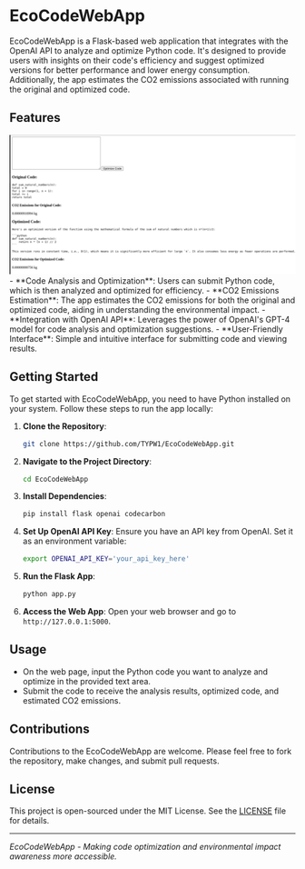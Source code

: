 
# EcoCodeWebApp

EcoCodeWebApp is a Flask-based web application that integrates with the OpenAI API to analyze and optimize Python code. It's designed to provide users with insights on their code's efficiency and suggest optimized versions for better performance and lower energy consumption. Additionally, the app estimates the CO2 emissions associated with running the original and optimized code.

## Features
<img width="1042" alt="frontend screenshot" src="frontend.png">
- **Code Analysis and Optimization**: Users can submit Python code, which is then analyzed and optimized for efficiency.
- **CO2 Emissions Estimation**: The app estimates the CO2 emissions for both the original and optimized code, aiding in understanding the environmental impact.
- **Integration with OpenAI API**: Leverages the power of OpenAI's GPT-4 model for code analysis and optimization suggestions.
- **User-Friendly Interface**: Simple and intuitive interface for submitting code and viewing results.

## Getting Started

To get started with EcoCodeWebApp, you need to have Python installed on your system. Follow these steps to run the app locally:

1. **Clone the Repository**:
   ```bash
   git clone https://github.com/TYPW1/EcoCodeWebApp.git
   ```

2. **Navigate to the Project Directory**:
   ```bash
   cd EcoCodeWebApp
   ```

3. **Install Dependencies**:
   ```bash
   pip install flask openai codecarbon
   ```

4. **Set Up OpenAI API Key**:
   Ensure you have an API key from OpenAI. Set it as an environment variable:
   ```bash
   export OPENAI_API_KEY='your_api_key_here'
   ```

5. **Run the Flask App**:
   ```bash
   python app.py
   ```

6. **Access the Web App**:
   Open your web browser and go to `http://127.0.0.1:5000`.

## Usage

- On the web page, input the Python code you want to analyze and optimize in the provided text area.
- Submit the code to receive the analysis results, optimized code, and estimated CO2 emissions.

## Contributions

Contributions to the EcoCodeWebApp are welcome. Please feel free to fork the repository, make changes, and submit pull requests.

## License

This project is open-sourced under the MIT License. See the [LICENSE](LICENSE) file for details.

---

_EcoCodeWebApp - Making code optimization and environmental impact awareness more accessible._
